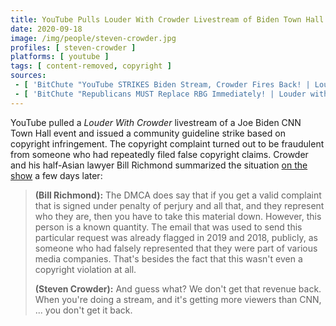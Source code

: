 ```yaml
---
title: YouTube Pulls Louder With Crowder Livestream of Biden Town Hall
date: 2020-09-18
image: /img/people/steven-crowder.jpg
profiles: [ steven-crowder ]
platforms: [ youtube ]
tags: [ content-removed, copyright ]
sources:
 - [ 'BitChute "YouTube STRIKES Biden Stream, Crowder Fires Back! | Louder with Crowder" by Steven Crowder (18 Sep 2020)', 'https://www.bitchute.com/video/i3QZlZFclJE/' ]
 - [ 'BitChute "Republicans MUST Replace RBG Immediately! | Louder with Crowder" by Steven Crowder (21 Sep 2020)', 'https://www.bitchute.com/video/jMf3oj4T8oE/' ]
---
```


YouTube pulled a _Louder With Crowder_ livestream of a Joe Biden CNN Town Hall
event and issued a community guideline strike based on copyright infringement.
The copyright complaint turned out to be fraudulent from someone who had
repeatedly filed false copyright claims. Crowder and his half-Asian lawyer Bill
Richmond summarized the situation [on the
show](https://www.bitchute.com/video/jMf3oj4T8oE/) a few days later:
> **(Bill Richmond):** The DMCA does say that if you get a valid complaint that
> is signed under penalty of perjury and all that, and they represent who they
> are, then you have to take this material down. However, this person is a
> known quantity.  The email that was used to send this particular request was
> already flagged in 2019 and 2018, publicly, as someone who had falsely
> represented that they were part of various media companies. That's besides
> the fact that this wasn't even a copyright violation at all.
>
> **(Steven Crowder):** And guess what? We don't get that revenue back. When
> you're doing a stream, and it's getting more viewers than CNN, ... you don't
> get it back.
